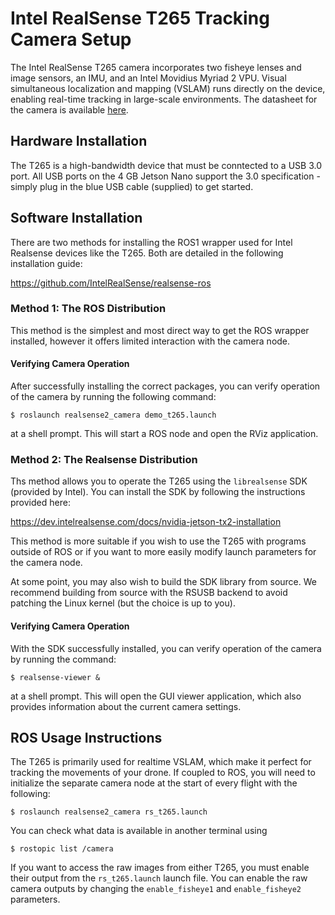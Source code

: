 # Intel RealSense T265 Tracking Camera Setup

The Intel RealSense T265 camera incorporates two fisheye lenses and image sensors, an IMU, and an Intel Movidius Myriad 2 VPU. Visual simultaneous localization and mapping (VSLAM) runs directly on the device, enabling real-time tracking in large-scale environments. The datasheet for the camera is available [here](https://www.intelrealsense.com/wp-content/uploads/2019/09/Intel_RealSense_Tracking_Camera_Datasheet_Rev004_release.pdf).

## Hardware Installation

The T265 is a high-bandwidth device that must be conntected to a USB 3.0 port. All USB ports on the 4 GB Jetson Nano support the 3.0 specification - simply plug in the blue USB cable (supplied) to get started.

## Software Installation

There are two methods for installing the ROS1 wrapper used for Intel Realsense devices like the T265. Both are detailed in the following installation guide:

https://github.com/IntelRealSense/realsense-ros

### Method 1: The ROS Distribution

This method is the simplest and most direct way to get the ROS wrapper installed, however it offers limited interaction with the camera node.

#### Verifying Camera Operation

After successfully installing the correct packages, you can verify operation of the camera by running the following command: 

```shell
$ roslaunch realsense2_camera demo_t265.launch
```

at a shell prompt. This will start a ROS node and open the RViz application.

### Method 2: The Realsense Distribution

Ths method allows you to operate the T265 using the ``librealsense`` SDK (provided by Intel). You can install the SDK by following the instructions provided here:

https://dev.intelrealsense.com/docs/nvidia-jetson-tx2-installation

This method is more suitable if you wish to use the T265 with programs outside of ROS or if you want to more easily modify launch parameters for the camera node.

At some point, you may also wish to build the SDK library from source. We recommend building from source with the RSUSB backend to avoid patching the Linux kernel (but the choice is up to you).

#### Verifying Camera Operation

With the SDK successfully installed, you can verify operation of the camera by running the command:

```shell
$ realsense-viewer &
```

at a shell prompt. This will open the GUI viewer application, which also provides information about the current camera settings.

## ROS Usage Instructions

The T265 is primarily used for realtime VSLAM, which make it perfect for tracking the movements of your drone. If coupled to ROS, you will need to initialize the separate camera node at the start of every flight with the following:

```shell
$ roslaunch realsense2_camera rs_t265.launch
```

You can check what data is available in another terminal using 

```shell
$ rostopic list /camera
```

If you want to access the raw images from either T265, you must enable their output from the ``rs_t265.launch`` launch file. You can enable the raw camera outputs by changing the ``enable_fisheye1`` and ``enable_fisheye2`` parameters.